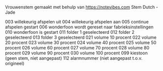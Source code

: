 Vrouwenstem gemaakt met behulp van https://notevibes.com
Stem Dutch - Jade


003 willekeurig afspelen uit
004 willekeurig afspelen aan
005 continue afspelen gestart
006 wonderfoon wordt gereset naar fabrieksinstellingen
010 wonderfoon is gestart
011 folder 1 geselecteerd
012 folder 2 geselecteerd
013 folder 3 geselecteerd
021 volume 10 procent
022 volume 20 procent
023 volume 30 procent
024 volume 40 procent
025 volume 50 procent
026 volume 60 procent
027 volume 70 procent
028 volume 80 procent
029 volume 90 procent
030 volume 100 procent
099 kiestoon (geen stem, niet aangepast)
112 alarmnummer (niet aangepast t.o.v. origineel)